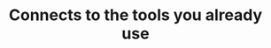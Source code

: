 ---
title: Connects to the tools you already use
button:
  enable: true
  label: "Integration All"
  link: "/integrations"
list:
  - logo: "/images/about/tool-1.png"
  - logo: "/images/about/tool-2.png"
  - logo: "/images/about/tool-3.png"
  - logo: "/images/about/tool-4.png"
  - logo: "/images/about/tool-5.png"
  - logo: "/images/about/tool-6.png"
  - logo: "/images/about/tool-8.png"
  - logo: "/images/about/tool-9.png"
  - logo: "/images/about/tool-10.png"
  - logo: "/images/about/tool-11.png"
  - logo: "/images/about/tool-12.png"
  - logo: "/images/about/tool-13.png"
  - logo: "/images/about/tool-14.png"
  - logo: "/images/about/tool-4.png"
---